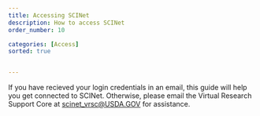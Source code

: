```yaml
---
title: Accessing SCINet
description: How to access SCINet
order_number: 10

categories: [Access]
sorted: true


---
```


If you have recieved your login credentials in an email, this guide will help you get connected to SCINet.  Otherwise, please email the Virtual Research Support Core at [scinet_vrsc@USDA.GOV](mailto:scinet_vrsc@USDA.GOV?subject=account%20access) for assistance.

